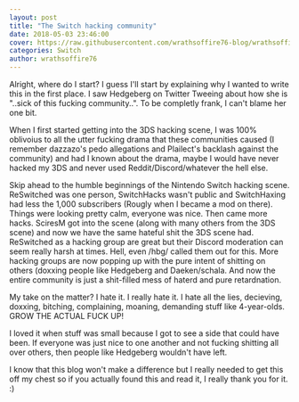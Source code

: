 ```yaml
---
layout: post
title: "The Switch hacking community"
date: 2018-05-03 23:46:00
cover: https://raw.githubusercontent.com/wrathsoffire76-blog/wrathsoffire76-blog.github.io/master/img/ReSwitched%20Logo.png
categories: Switch
author: wrathsoffire76
---
```

Alright, where do I start? I guess I'll start by explaining why I wanted to write this in the first place. I saw Hedgeberg on Twitter Tweeing about how she is "..sick of this fucking community..". To be completly frank, I can't blame her one bit.

When I first started getting into the 3DS hacking scene, I was 100% oblivoius to all the utter fucking drama that these communities caused (I remember dazzazo's pedo allegations and Plailect's backlash against the community) and had I known about the drama, maybe I would have never hacked my 3DS and never used Reddit/Discord/whatever the hell else.

Skip ahead to the humble beginnings of the Nintendo Switch hacking scene. ReSwitched was one person, SwitchHacks wasn't public and SwitchHaxing had less the  1,000 subscribers (Rougly when I became a mod on there). Things were looking pretty calm, everyone was nice. Then came more hacks. SciresM got into the scene (along with many others from the 3DS scene) and now we have the same hateful shit the 3DS scene had. ReSwitched as a hacking group are great but their Discord moderation can seem really harsh at times. Hell, even /hbg/ called them out for this. More hacking groups are now popping up with the pure intent of shitting on others (doxxing people like Hedgeberg and Daeken/schala. And now the entire community is just a shit-filled mess of haterd and pure retardnation.

My take on the matter? I hate it. I really hate it. I hate all the lies, decieving, doxxing, bitching, complaining, moaning, demanding stuff like 4-year-olds. GROW THE ACTUAL FUCK UP!

I loved it when stuff was small because I got to see a side that could have been. If everyone was just nice to one another and not fucking shitting all over others, then people like Hedgeberg wouldn't have left.
  
I know that this blog won't make a difference but I really needed to get this off my chest so if you actually found this and read it, I really thank you for it. :)
